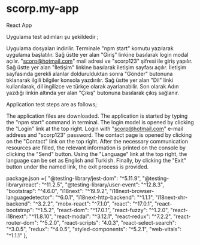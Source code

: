 # scorp.my-app
React App

Uygulama test adımları şu şekildedir ;

Uygulama dosyaları indirilir.
Terminale "npm start" komutu yazılarak uygulama başlatılır.
Sağ üstte yer alan "Giriş" linkine basılarak login modal açılır.
"scorp@hotmail.com" mail adresi ve "scorp123" şifresi ile giriş yapılır.
Sağ üstte yer alan "İletişim" linkine basılarak iletişim sayfası açılır.
İletişim sayfasında gerekli alanlar doldurulduktan sonra "Gönder" butonuna tıklanarak ilgili bilgiler konsola yazdırılır.
Sağ üstte yer alan "Dil" linki kullanılarak, dil ingilizce ve türkçe olarak ayarlanabilir.
Son olarak Adın yazdığı linkin altında yer alan "Çıkış" butonuna basılarak çıkış sağlanır.


Application test steps are as follows;

The application files are downloaded.
The application is started by typing the "npm start" command in terminal.
The login model is opened by clicking the "Login" link at the top right.
Login with "scorp@hotmail.com" e-mail address and "scorp123" password.
The contact page is opened by clicking on the "Contact" link on the top right.
After the necessary communication resources are filled, the relevant information is printed on the console by clicking the "Send" button.
Using the "Language" link at the top right, the language can be set as English and Turkish.
Finally, by clicking the "Exit" button under the named link, the exit process is provided.


package.json ={
    "@testing-library/jest-dom": "^5.11.9",
    "@testing-library/react": "^11.2.5",
    "@testing-library/user-event": "^12.8.3",
    "bootstrap": "^4.6.0",
    "i18next": "^19.9.2",
    "i18next-browser-languagedetector": "^6.0.1",
    "i18next-http-backend": "^1.1.1",
    "i18next-xhr-backend": "^3.2.2",
    "mobx-react": "^7.1.0",
    "react": "^17.0.1",
    "react-bootstrap": "^1.5.2",
    "react-dom": "^17.0.1",
    "react-fuzzy": "^1.2.0",
    "react-i18next": "^11.8.10",
    "react-modal": "^3.12.1",
    "react-redux": "^7.2.2",
    "react-router-dom": "^5.2.0",
    "react-scripts": "4.0.3",
    "react-select-search": "^3.0.5",
    "redux": "^4.0.5",
    "styled-components": "^5.2.1",
    "web-vitals": "^1.1.1"
  },
